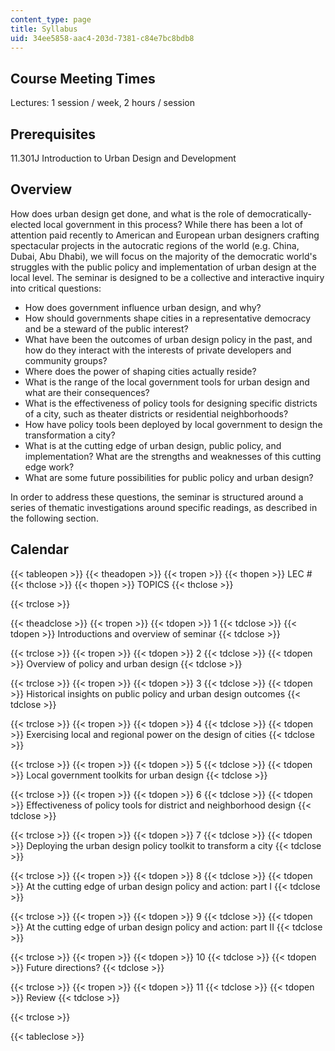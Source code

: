 ```yaml
---
content_type: page
title: Syllabus
uid: 34ee5858-aac4-203d-7381-c84e7bc8bdb8
---
```


Course Meeting Times
--------------------

Lectures: 1 session / week, 2 hours / session

Prerequisites
-------------

11.301J Introduction to Urban Design and Development

Overview
--------

How does urban design get done, and what is the role of democratically-elected local government in this process? While there has been a lot of attention paid recently to American and European urban designers crafting spectacular projects in the autocratic regions of the world (e.g. China, Dubai, Abu Dhabi), we will focus on the majority of the democratic world's struggles with the public policy and implementation of urban design at the local level. The seminar is designed to be a collective and interactive inquiry into critical questions:

*   How does government influence urban design, and why?
*   How should governments shape cities in a representative democracy and be a steward of the public interest?
*   What have been the outcomes of urban design policy in the past, and how do they interact with the interests of private developers and community groups?
*   Where does the power of shaping cities actually reside?
*   What is the range of the local government tools for urban design and what are their consequences?
*   What is the effectiveness of policy tools for designing specific districts of a city, such as theater districts or residential neighborhoods?
*   How have policy tools been deployed by local government to design the transformation a city?
*   What is at the cutting edge of urban design, public policy, and implementation? What are the strengths and weaknesses of this cutting edge work?
*   What are some future possibilities for public policy and urban design?

In order to address these questions, the seminar is structured around a series of thematic investigations around specific readings, as described in the following section.

Calendar
--------

{{< tableopen >}}
{{< theadopen >}}
{{< tropen >}}
{{< thopen >}}
LEC #
{{< thclose >}}
{{< thopen >}}
TOPICS
{{< thclose >}}

{{< trclose >}}

{{< theadclose >}}
{{< tropen >}}
{{< tdopen >}}
1
{{< tdclose >}}
{{< tdopen >}}
Introductions and overview of seminar
{{< tdclose >}}

{{< trclose >}}
{{< tropen >}}
{{< tdopen >}}
2
{{< tdclose >}}
{{< tdopen >}}
Overview of policy and urban design
{{< tdclose >}}

{{< trclose >}}
{{< tropen >}}
{{< tdopen >}}
3
{{< tdclose >}}
{{< tdopen >}}
Historical insights on public policy and urban design outcomes
{{< tdclose >}}

{{< trclose >}}
{{< tropen >}}
{{< tdopen >}}
4
{{< tdclose >}}
{{< tdopen >}}
Exercising local and regional power on the design of cities
{{< tdclose >}}

{{< trclose >}}
{{< tropen >}}
{{< tdopen >}}
5
{{< tdclose >}}
{{< tdopen >}}
Local government toolkits for urban design
{{< tdclose >}}

{{< trclose >}}
{{< tropen >}}
{{< tdopen >}}
6
{{< tdclose >}}
{{< tdopen >}}
Effectiveness of policy tools for district and neighborhood design
{{< tdclose >}}

{{< trclose >}}
{{< tropen >}}
{{< tdopen >}}
7
{{< tdclose >}}
{{< tdopen >}}
Deploying the urban design policy toolkit to transform a city
{{< tdclose >}}

{{< trclose >}}
{{< tropen >}}
{{< tdopen >}}
8
{{< tdclose >}}
{{< tdopen >}}
At the cutting edge of urban design policy and action: part I
{{< tdclose >}}

{{< trclose >}}
{{< tropen >}}
{{< tdopen >}}
9
{{< tdclose >}}
{{< tdopen >}}
At the cutting edge of urban design policy and action: part II
{{< tdclose >}}

{{< trclose >}}
{{< tropen >}}
{{< tdopen >}}
10
{{< tdclose >}}
{{< tdopen >}}
Future directions?
{{< tdclose >}}

{{< trclose >}}
{{< tropen >}}
{{< tdopen >}}
11
{{< tdclose >}}
{{< tdopen >}}
Review
{{< tdclose >}}

{{< trclose >}}

{{< tableclose >}}